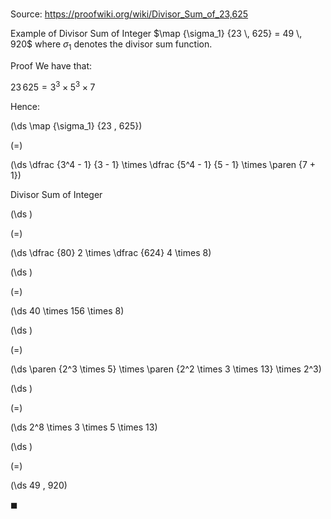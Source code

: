 # 

Source: https://proofwiki.org/wiki/Divisor_Sum_of_23,625

Example of Divisor Sum of Integer
$\map {\sigma_1} {23 \, 625} = 49 \, 920$
where $\sigma_1$ denotes the divisor sum function.


Proof
We have that:

$23 \, 625 = 3^3 \times 5^3 \times 7$

Hence:














\(\ds \map {\sigma_1} {23 \, 625}\)

\(=\)







\(\ds \dfrac {3^4 - 1} {3 - 1} \times \dfrac {5^4 - 1} {5 - 1} \times \paren {7 + 1}\)





Divisor Sum of Integer














\(\ds \)

\(=\)







\(\ds \dfrac {80} 2 \times \dfrac {624} 4 \times 8\)




















\(\ds \)

\(=\)







\(\ds 40 \times 156 \times 8\)




















\(\ds \)

\(=\)







\(\ds \paren {2^3 \times 5} \times \paren {2^2 \times 3 \times 13} \times 2^3\)




















\(\ds \)

\(=\)







\(\ds 2^8 \times 3 \times 5 \times 13\)




















\(\ds \)

\(=\)







\(\ds 49 \, 920\)









$\blacksquare$





